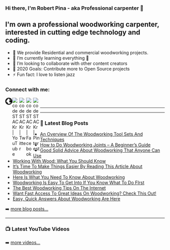 <!--
**woodworking-rob/woodworking-rob** is a ✨ _special_ ✨ repository because its `README.md` (this file) appears on your GitHub profile.

Here are some ideas to get you started:

- 🔭 We provide Residential and commercial woodworking projects.
- 🌱 I’m currently learning everything.
- 👯 I’m looking to collaborate with other content creators.
- 🤔 I’m looking for help with ...
- 💬 Ask me about ...
- 📫 How to reach me: ...
- 😄 Pronouns: ...
- ⚡ Fun fact: ...
-->



### Hi there, I'm Robert Pina - aka Professional carpenter 👋
## I'm own a professional woodworking carpenter, interested in cutting edge technology and coding.

- 🔭 We provide Residential and commercial woodworking projects.
- 🌱 I’m currently learning everything 🤣
- 👯 I’m looking to collaborate with other content creators
- 💬 2020 Goals: Contribute more to Open Source projects
- ⚡ Fun fact: I love to listen jazz


### Connect with me:

[<img align="left" alt="codeSTACKr.com" width="22px" src="https://raw.githubusercontent.com/iconic/open-iconic/master/svg/globe.svg" />][website]
[<img align="left" alt="codeSTACKr | YouTube" width="22px" src="https://cdn.jsdelivr.net/npm/simple-icons@v3/icons/youtube.svg" />][youtube]
[<img align="left" alt="codeSTACKr | Twitter" width="22px" src="https://cdn.jsdelivr.net/npm/simple-icons@v3/icons/twitter.svg" />][twitter]
[<img align="left" alt="codeSTACKr | Facebook" width="22px" src="https://cdn.jsdelivr.net/npm/simple-icons@v3/icons/facebook.svg" />][facebook]
[<img align="left" alt="codeSTACKr | Pinterest" width="22px" src="https://cdn.jsdelivr.net/npm/simple-icons@v3/icons/pinterest.svg" />][pinterest]

<br />

---

---

### 📕 Latest Blog Posts

<!-- BLOG-POST-LIST:START -->
- [An Overview Of The Woodworking Tool Sets And Techniques](https://www.woodworkcenter.com/an-overview-of-the-woodworking-tool-sets-and-techniques/)
- [How to Do Woodworking Joints – A Beginner’s Guide](https://www.woodworkcenter.com/how-to-do-woodworking-joints-a-beginners-guide/)
- [Good Solid Advice About Woodworking That Anyone Can Use](https://www.woodworkcenter.com/good-solid-advice-about-woodworking-that-anyone-can-use-4/)
- [Working With Wood: What You Should Know](https://www.woodworkcenter.com/working-with-wood-what-you-should-know-3/)
- [It’s Time To Make Things Easier By Reading This Article About Woodworking](https://www.woodworkcenter.com/its-time-to-make-things-easier-by-reading-this-article-about-woodworking-3/)
- [Here Is What You Need To Know About Woodworking](https://www.woodworkcenter.com/here-is-what-you-need-to-know-about-woodworking-4/)
- [Woodworking Is Easy To Get Into If You Know What To Do FIrst](https://www.woodworkcenter.com/woodworking-is-easy-to-get-into-if-you-know-what-to-do-first-5/)
- [The Best Woodworking Tips On The Internet](https://www.woodworkcenter.com/the-best-woodworking-tips-on-the-internet-3/)
- [Want Fast Access To Great Ideas On Woodworking? Check This Out!](https://www.woodworkcenter.com/want-fast-access-to-great-ideas-on-woodworking-check-this-out-6/)
- [Easy, Quick Answers About Woodworking Are Here](https://www.woodworkcenter.com/easy-quick-answers-about-woodworking-are-here-6/)
<!-- BLOG-POST-LIST:END -->

➡️ [more blog posts...](https://www.woodworkcenter.com)

---

### 📺 Latest YouTube Videos
➡️ [more videos...](https://www.youtube.com/channel/UC_ZbjWiZQVpodGs4IdTFr4Q)


[website]: https://www.woodworkcenter.com
[twitter]: https://twitter.com/Woodworking_Rob
[youtube]: https://www.youtube.com/channel/UC_ZbjWiZQVpodGs4IdTFr4Q
[facebook]: https://www.facebook.com/Woodworking-100258031964332
[pinterest]: https://www.pinterest.com/Woodworking_Rob
